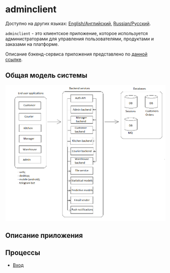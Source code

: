 # adminclient

Доступно на других языках: [English/Английский](adminclient.md), [Russian/Русский](adminclient.ru.md). 

`adminclient` - это клиентское приложение, которое используется администраторами для управления пользователями, продуктами и заказами на платформе.

Описание бэкенд-сервиса приложения представлено по [данной ссылке](../backend/adminbackend.ru.md).

## Общая модель системы 

![system_overall](../img/system_overall.png)

## Описание приложения

## Процессы 

- [Вход](../processes/auth/signin.ru.md)
